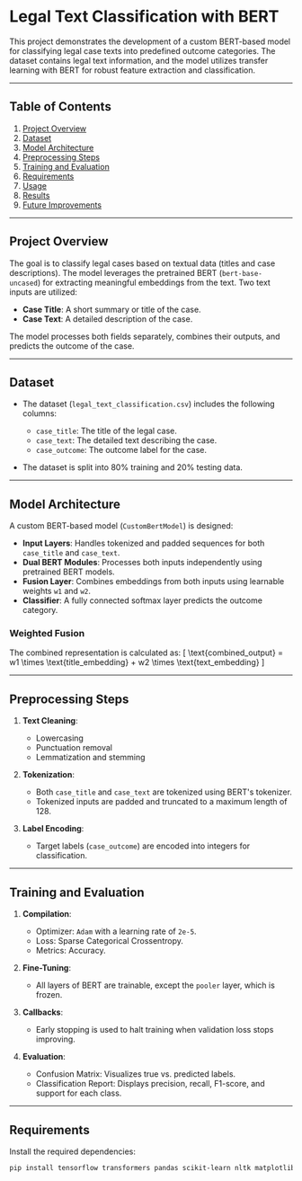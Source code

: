 # Legal Text Classification with BERT

This project demonstrates the development of a custom BERT-based model for classifying legal case texts into predefined outcome categories. The dataset contains legal text information, and the model utilizes transfer learning with BERT for robust feature extraction and classification.

---

## **Table of Contents**
1. [Project Overview](#project-overview)
2. [Dataset](#dataset)
3. [Model Architecture](#model-architecture)
4. [Preprocessing Steps](#preprocessing-steps)
5. [Training and Evaluation](#training-and-evaluation)
6. [Requirements](#requirements)
7. [Usage](#usage)
8. [Results](#results)
9. [Future Improvements](#future-improvements)

---

## **Project Overview**

The goal is to classify legal cases based on textual data (titles and case descriptions). The model leverages the pretrained BERT (`bert-base-uncased`) for extracting meaningful embeddings from the text. Two text inputs are utilized:
- **Case Title**: A short summary or title of the case.
- **Case Text**: A detailed description of the case.

The model processes both fields separately, combines their outputs, and predicts the outcome of the case.

---

## **Dataset**

- The dataset (`legal_text_classification.csv`) includes the following columns:
  - `case_title`: The title of the legal case.
  - `case_text`: The detailed text describing the case.
  - `case_outcome`: The outcome label for the case.

- The dataset is split into 80% training and 20% testing data.

---

## **Model Architecture**

A custom BERT-based model (`CustomBertModel`) is designed:
- **Input Layers**: Handles tokenized and padded sequences for both `case_title` and `case_text`.
- **Dual BERT Modules**: Processes both inputs independently using pretrained BERT models.
- **Fusion Layer**: Combines embeddings from both inputs using learnable weights `w1` and `w2`.
- **Classifier**: A fully connected softmax layer predicts the outcome category.

### Weighted Fusion
The combined representation is calculated as:
\[
\text{combined\_output} = w1 \times \text{title\_embedding} + w2 \times \text{text\_embedding}
\]

---

## **Preprocessing Steps**

1. **Text Cleaning**:
   - Lowercasing
   - Punctuation removal
   - Lemmatization and stemming

2. **Tokenization**:
   - Both `case_title` and `case_text` are tokenized using BERT's tokenizer.
   - Tokenized inputs are padded and truncated to a maximum length of 128.

3. **Label Encoding**:
   - Target labels (`case_outcome`) are encoded into integers for classification.

---

## **Training and Evaluation**

1. **Compilation**:
   - Optimizer: `Adam` with a learning rate of `2e-5`.
   - Loss: Sparse Categorical Crossentropy.
   - Metrics: Accuracy.

2. **Fine-Tuning**:
   - All layers of BERT are trainable, except the `pooler` layer, which is frozen.

3. **Callbacks**:
   - Early stopping is used to halt training when validation loss stops improving.

4. **Evaluation**:
   - Confusion Matrix: Visualizes true vs. predicted labels.
   - Classification Report: Displays precision, recall, F1-score, and support for each class.

---

## **Requirements**

Install the required dependencies:

```bash
pip install tensorflow transformers pandas scikit-learn nltk matplotlib
